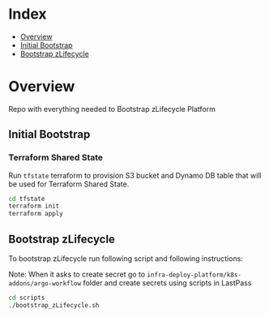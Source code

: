 # Index
- [Overview](#overview)
- [Initial Bootstrap](#initial-bootstrap)
- [Bootstrap zLifecycle](#bootstrap-zlifecycle)

# Overview
Repo with everything needed to Bootstrap zLifecycle Platform

## Initial Bootstrap

### Terraform Shared State

Run `tfstate` terraform to provision S3 bucket and Dynamo DB table that will be used for Terraform Shared State.

```bash
cd tfstate
terraform init
terraform apply
```

## Bootstrap zLifecycle

To bootstrap zLifecycle run following script and following instructions:

Note: When it asks to create secret go to `infra-deploy-platform/k8s-addons/argo-workflow` folder 
and create secrets using scripts in LastPass

```bash
cd scripts
./bootstrap_zLifecycle.sh
```

